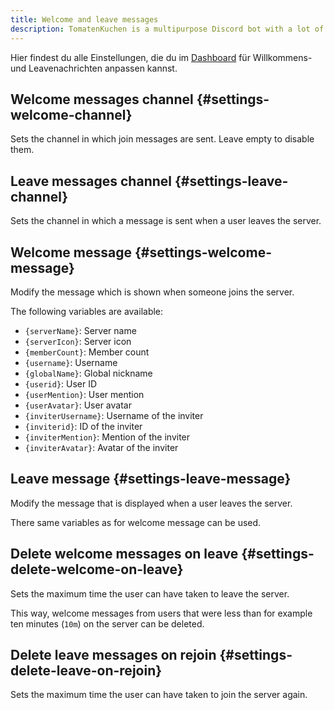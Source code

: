```yaml
---
title: Welcome and leave messages
description: TomatenKuchen is a multipurpose Discord bot with a lot of features for your server. Explains on how to set up member welcome and leave messages.
---
```


Hier findest du alle Einstellungen, die du im [Dashboard](https://tomatenkuchen.com/dashboard/settings#welcomeChannel) für Willkommens- und Leavenachrichten anpassen kannst.

## Welcome messages channel {#settings-welcome-channel}

Sets the channel in which join messages are sent.
Leave empty to disable them.

## Leave messages channel {#settings-leave-channel}

Sets the channel in which a message is sent when a user leaves the server.

## Welcome message {#settings-welcome-message}

Modify the message which is shown when someone joins the server.

The following variables are available:
- `{serverName}`: Server name
- `{serverIcon}`: Server icon
- `{memberCount}`: Member count
- `{username}`: Username
- `{globalName}`:  Global nickname
- `{userid}`: User ID
- `{userMention}`: User mention
- `{userAvatar}`: User avatar
- `{inviterUsername}`: Username of the inviter
- `{inviterid}`: ID of the inviter
- `{inviterMention}`: Mention of the inviter
- `{inviterAvatar}`: Avatar of the inviter

## Leave message {#settings-leave-message}

Modify the message that is displayed when a user leaves the server.

There same variables as for welcome message can be used.

## Delete welcome messages on leave {#settings-delete-welcome-on-leave}

Sets the maximum time the user can have taken to leave the server.

This way, welcome messages from users that were less than for example ten minutes (`10m`) on the server can be deleted.

## Delete leave messages on rejoin {#settings-delete-leave-on-rejoin}

Sets the maximum time the user can have taken to join the server again.

